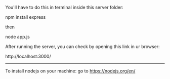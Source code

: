You'll have to do this in terminal inside this server folder:

npm install express

then

node app.js

After running the server, you can check by opening this link in ur browser:

http://localhost:3000/

----

To install nodejs on your machine: go to https://nodejs.org/en/

